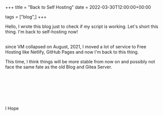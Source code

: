 +++
title =  "Back to Self Hosting"
date =   2022-03-30T12:00:00+00:00


tags = ["blog",]
+++

Hello, I wrote this blog just to check if my script is working. Let's short this thing. I'm back to self-hosting now! 

<br>since VM collapsed on August, 2021, I moved a lot of service to Free Hosting like Netlify, GitHub Pages and now I'm back to this thing.<br>

This time, I think things will be more stable from now on and possibly not face the same fate as the old Blog and Gitea Server.

<br><br><br><br><br><br>
I Hope